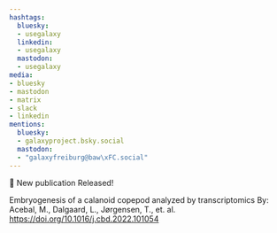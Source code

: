 ```yaml
---
hashtags:
  bluesky:
  - usegalaxy
  linkedin:
  - usegalaxy
  mastodon:
  - usegalaxy
media:
- bluesky
- mastodon
- matrix
- slack
- linkedin
mentions:
  bluesky:
  - galaxyproject.bsky.social
  mastodon:
  - "galaxyfreiburg@baw\xFC.social"
---
```

📰 New publication Released!

Embryogenesis of a calanoid copepod analyzed by transcriptomics
By: Acebal, M., Dalgaard, L., Jørgensen, T., et. al.
https://doi.org/10.1016/j.cbd.2022.101054